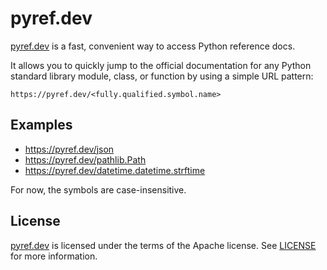 # pyref.dev

[pyref.dev](https://pyref.dev) is a fast, convenient way to access Python reference docs.

It allows you to quickly jump to the official documentation for any Python standard library module, class, or function by using a simple URL pattern:

```
https://pyref.dev/<fully.qualified.symbol.name>
```

## Examples

* https://pyref.dev/json
* https://pyref.dev/pathlib.Path
* https://pyref.dev/datetime.datetime.strftime

For now, the symbols are case-insensitive.

## License

[pyref.dev](https://pyref.dev) is licensed under the terms of the Apache license. See [LICENSE](LICENSE) for more information.
